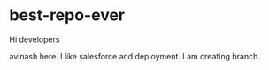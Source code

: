 # best-repo-ever
Hi developers

avinash here. I like salesforce and deployment.
I am creating branch.



